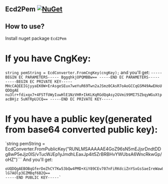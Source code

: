 ## Ecd2Pem [![NuGet](https://img.shields.io/badge/nuget-0.15.0-blue.svg)](https://www.nuget.org/packages/sdmap)

## How to use?
Install nuget package `Ecd2Pem`

# If you have CngKey: 
```string pemString = EcdConverter.FromCngKey(cngKey);```
and you'll get: 
`-----BEGIN EC PARAMETERS-----
BggqhkjOPQMBBw==
-----END EC PARAMETERS-----
-----BEGIN EC PRIVATE KEY-----
MHcCAQEEIGjyyaEK0W+ErAsgeSEux7weYuR69Twn2aJSmz0CAsR7oAoGCCqGSM49AwEHoUQDQgAE
nu3lr+fdixqx7+4FSTfUWyIuwHlE1NzVHR+IkKLKqRGdQqAsy2GVmi99MI75ZbqyWGuXtpacBHjz
5uNTRpUJCQ==
-----END EC PRIVATE KEY-----`

# If you have a public key(generated from base64 converted public key): 
`string pemString = EcdConverter.FromPublicKey("RUNLMSAAAAAE4GoZ96sN5mEJjsrDndtDDg8wP5eJjz0IS/vTucWJEp1yJmdhLEaxJp4it5ZrBRBHvYWUbsA6WncRkwGp/oHZ")```
And you'll get:
```-----BEGIN PUBLIC KEY-----
oUQDQgAEBOBqGferDeZhCY7Kw53bQw4PMD+XiY89CEv707nFiRKdciZnYSxGsSaeIreWawUQR72F
lG7AOlp3EZMBqf6B2Q==
-----END PUBLIC KEY-----`
